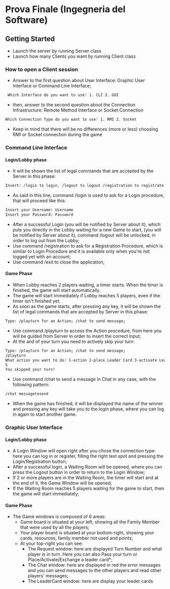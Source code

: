 # Prova Finale (Ingegneria del Software)

## Getting Started
- Launch the server by running Server class
- Launch how many Clients you want by running Client class
### How to open a Client session
- Answer to the first question about User Interface: Graphic User Interface or Command Line Interface;
```bash
 Which Interface do you want to use? 1. CLI 2. GUI
```
- then, answer to the second question about the Connection Infrastructure: Remote Method Interface or Socket Connection
```bash
Which Connection Type do you want to use? 1. RMI 2. Socket
```
- Keep in mind that there will be no differences (more or less) choosing RMI or Socket connection during the game
### Command Line Interface 
#### Login/Lobby phase
- It will be shown the list of legal commands that are accepted by the Server in this phase:
```bash
Insert: /login to login, /logout to logout /registration to registrate a new user or /exit to close to application      - Logged: false
```
- As said in this line, command /login is used to ask for a Login procedure, that will proceed like this:
```bash
Insert your Username: Username
Insert your Password: Password
```
- After a successful Login (you will be notified by Server about it), which puts you directly in the Lobby waiting for a new Game to start, (you will be notified by Server about it), command /logout will be unlocked, in order to log out from the Lobby;
- Use command /registration to ask for a Registration Procedure, which is similar to Login Procedure and it is available only when you're not logged yet with an account;
- Use command /exit to close the application;
#### Game Phase 
- When Lobby reaches 2 players waiting, a timer starts. When the timer is finished, the game will start automatically.
- The game will start immediately if Lobby reaches 5 players, even if the timer isn't finished yet.
- As soon as the game starts, after pressing any key, it will be shown the list of legal commands that are accepted by Server in this phase:
```bash
Type: /playturn for an Action; /chat to send message;
```
- Use command /playturn to access the Action procedure, from here you will be guided from Server in order to insert the correct input;
- At the and of your turn you need to actively skip your turn:
```bash
Type: /playturn for an Action; /chat to send message;
/playturn
What action you want to do? 1-action 2-place Leader Card 3-activate Leader Card 4-exchange Leader Card 5-skip
5
You skipped your turn!
```
- Use command /chat to send a message in Chat in any case, with the following pattern:
```bash
/chat messagetosend
```
- When the game has finished, it will be displayed the name of the winner and pressing any key will take you to the login phase, where you can log in again to start another game.
### Graphic User Interface
#### Login/Lobby phase
- A Login Window will open right after you chose the connection type: here you can log in or register, filling the right text spot and pressing the Login/Registration button;
- After a successful login, a Waiting Room will be opened, where you can press the Logout button in order to return to the Login Window;
- If 2 or more players are in the Waiting Room, the timer will start and at the end of it, the Game Window will be opened;
- If the Waiting Room reaches 5 players waiting for the game to start, then the game will start immediately;
#### Game Phase
- The Game windows is composed of 6 areas:
  * Game board is situated at your left, showing all the Family Member that were used by all the players;
  * Your player board is situated at your bottom-right, showing your cards, resources, family member not used and points;
  * At your top-right you can see:
    + The Request window: here are displayed Turn Number and what player is in turn. Here you can also Pass your turn or Place/Activate/Exchange a leader card*;
    + The Chat window: here are displayed in red the error messages and you can send messages to the other players and read other players' messages;
    + The LeaderCard window: here are display your leader cards



